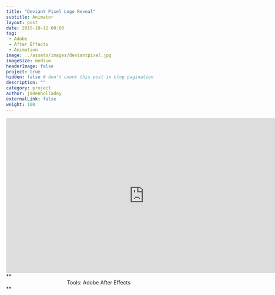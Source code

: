 ```yaml
---
title: "Deviant Pixel Logo Reveal"
subtitle: Animator
layout: post
date: 2015-10-12 00:00
tag:
 - Adobe
 - After Effects
 - Animation
image: ../assets/images/deviantpixel.jpg
imageSize: medium
headerImage: false
project: true
hidden: false # don't count this post in blog pagination
description: ""
category: project
author: jadenholladay
externalLink: false
weight: 100
---
```

<center><iframe width="750" height="422" src="https://www.youtube.com/embed/XvGnfezxb6g" frameborder="0" allowfullscreen></iframe></center>
**<center>Tools: Adobe After Effects</center>**

